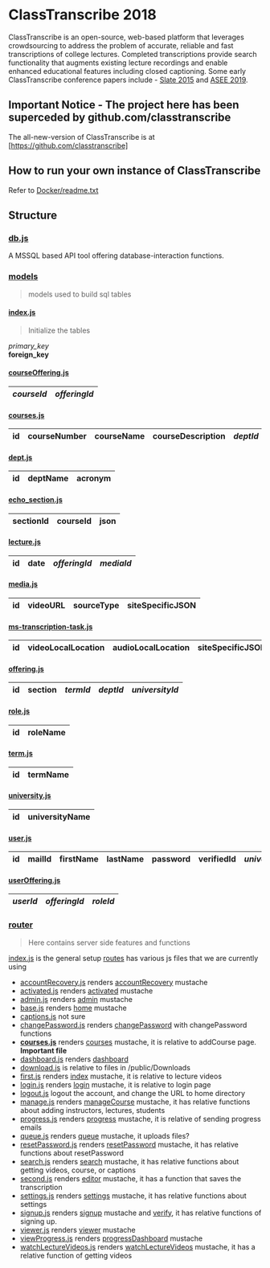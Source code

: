 # ClassTranscribe 2018
ClassTranscribe is an open-source, web-based platform that leverages crowdsourcing to address the problem of accurate,
reliable and fast transcriptions of college lectures. Completed transcriptions provide search functionality that augments
existing lecture recordings and enable enhanced educational features including closed captioning. Some early ClassTranscribe conference papers include - [Slate 2015](https://www.slate2015.org/files/submissions/Ren15-CAN.pdf) and [ASEE 2019](https://www.asee.org/public/conferences/140/papers/26836/view).

## Important Notice - The project here has been superceded by github.com/classtranscribe

The all-new-version of ClassTranscribe is at [https://github.com/classtranscribe]

## How to run your own instance of ClassTranscribe

Refer to [Docker/readme.txt](/Docker/readme.txt)

## Structure
### [db.js](/db/db.js)
A MSSQL based API tool offering database-interaction functions.

### [models](/models)
> models used to build sql tables

#### [index.js](/models/index.js)
>Initialize the tables

*primary_key*<br>
**foreign_key**

#### [courseOffering.js](/models/courses.js)
| *courseId*        | *offeringId*           |
| ----------------- |----------------------|

#### [courses.js](/models/courses.js)
| **id**   | courseNumber | courseName  | courseDescription | *deptId* |
| -------|----------------|:-------------------:|-------------:|-------:|

#### [dept.js](/models/dept.js)
| **id**        | deptName   | acronym   |
|-------------|:----------:|:----------:|

#### [echo_section.js](/models/lecture.js)
| **sectionId**   | courseId  | json |
|-------------|:----------:|:----------:|

#### [lecture.js](/models/lecture.js)
| **id**        | date   | *offeringId*  | *mediaId* |
|-------------|:----------:|:----------:|:-----------:|

#### [media.js](/models/media.js)
| **id**        |  videoURL   | sourceType  | siteSpecificJSON |
|-------------|:----------:|:----------:|:--------------:|

#### [ms-transcription-task.js](/models/ms-transcription-task.js)
|**id**|videoLocalLocation|audioLocalLocation|siteSpecificJSON|videoHashsum|audioHashsum|wavAudioLocalFile|wavHashsum|srtFileLocation|log|*taskCreatorUserId*|*mediaId*|
|------|------|-----|------|------|----|----|----|----|----|----|----|

#### [offering.js](/models/offering.js)
| **id**     |  section   | *termId*  | *deptId* | *universityId* |
|-------------|:----------:|:----------:|:-----------:|-------:|

#### [role.js](/models/role.js)
| **id**     |  roleName  |
|------------|:----------:|

#### [term.js](/models/term.js)
| **id**   |  termName  |
|----------|:----------:|

#### [university.js](/models/university.js)
| **id**  |  universityName  |
|---------|:----------------:|

#### [user.js](/models/user.js)
| **id** | mailId | firstName | lastName | password | verifiedId | *universityId* |
|---------|:--------:|--------:|--------:|--------:|--------:|------:|

#### [userOffering.js](/models/userOffering.js)
| *userId* | *offeringId* | *roleId* |
|---------|:--------:|--------:|

### [router](/router)
> Here contains server side features and functions

[index.js](/router/index.js) is the general setup
[routes](/router) has various js files that we are currently using
  * [accountRecovery.js](/router/accountRecovery.js) renders [accountRecovery](/templates/accountRecovery.mustache) mustache
  * [activated.js](/router/activated.js) renders [activated](/templates/activated.mustache) mustache
  * [admin.js](/router/admin.js) renders [admin](/templates/admin.mustache) mustache
  * [base.js](/router/base.js) renders [home](/templates/home.mustache) mustache
  * [captions.js](/router/captions.js) not sure
  * [changePassword.js](/router/changePassword.js) renders [changePassword](/templates/changePassword.mustache) with changePassword functions
  * **[courses.js](/router/courses.js)** renders [courses](/templates/courses.mustache) mustache, it is relative to addCourse page. **Important file**
  * [dashboard.js](/router/dashboard.js) renders [dashboard](/templates/dashboard.mustache)
  * [download.js](/router/download.js) is relative to files in /public/Downloads
  * [first.js](/router/first.js) renders [index](/templates/index.mustache) mustache, it is relative to lecture videos
  * [login.js](/router/login.js) renders [login](/templates/login.mustache) mustache, it is relative to login page
  * [logout.js](/router/logout.js) logout the account, and change the URL to home directory
  * [manage.js](/router/mange.js) renders [manageCourse](/templates/manageCourse.mustache) mustache, it has relative functions about adding instructors, lectures, students
  * [progress.js](/router/progress.js) renders [progress](/templates/progress.mustache) mustache, it is relative of sending progress emails
  * [queue.js](/router/queue.js) renders [queue](/templates/queue.mustache) mustache, it uploads files?
  * [resetPassword.js](/router/resetPassword.js) renders [resetPassword](/templates/resetPassword.mustache) mustache, it has relative functions about resetPassword
  * [search.js](/router/search.js) renders [search](/templates/search.mustache) mustache, it has relative functions about getting videos, course, or captions
  * [second.js](/router/second.js) renders [editor](/templates/editor.mustache) mustache, it has a function that saves the transcription
  * [settings.js](/router/settings.js) renders [settings](/templates/settings.mustache) mustache, it has relative functions about settings
  * [signup.js](/router/signup.js) renders [signup](/templates/signup.mustache) mustache and [verify](/templates/verify.mustache), it has relative functions of signing up.
  * [viewer.js](/router/viewer.js) renders [viewer](/templates/templates.mustache) mustache
  * [viewProgress.js](/router/viewProgress.js) renders [progressDashboard](templates/progressDashboard.mustache) mustache
  * [watchLectureVideos.js](/router/watchLectureVideos.js) renders [watchLectureVideos](/templates/watchLectureVideos.mustache) mustache, it has a relative function of getting videos
